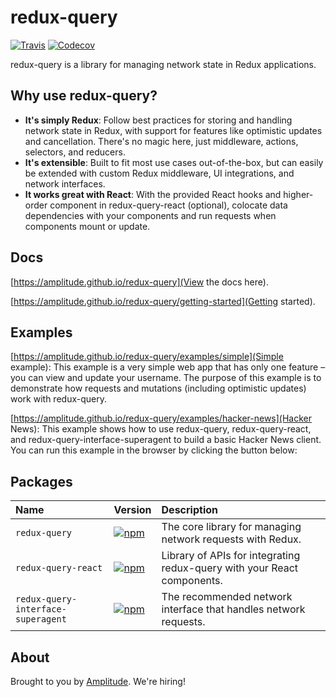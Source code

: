 # redux-query

[![Travis](https://img.shields.io/travis/amplitude/redux-query.svg?style=flat-square)](https://travis-ci.org/amplitude/redux-query)
[![Codecov](https://img.shields.io/codecov/c/github/amplitude/redux-query.svg?style=flat-square)](https://codecov.io/gh/amplitude/redux-query)

redux-query is a library for managing network state in Redux applications.

## Why use redux-query?

- **It's simply Redux**: Follow best practices for storing and handling network state in Redux, with support for features like optimistic updates and cancellation. There's no magic here, just middleware, actions, selectors, and reducers.
- **It's extensible**: Built to fit most use cases out-of-the-box, but can easily be extended with custom Redux middleware, UI integrations, and network interfaces.
- **It works great with React**: With the provided React hooks and higher-order component in redux-query-react (optional), colocate data dependencies with your components and run requests when components mount or update.

## Docs

[https://amplitude.github.io/redux-query](View the docs here).

[https://amplitude.github.io/redux-query/getting-started](Getting started).

## Examples

[https://amplitude.github.io/redux-query/examples/simple](Simple example): This example is a very simple web app that has only one feature – you can view and update your username. The purpose of this example is to demonstrate how requests and mutations (including optimistic updates) work with redux-query.

[https://amplitude.github.io/redux-query/examples/hacker-news](Hacker News): This example shows how to use redux-query, redux-query-react, and redux-query-interface-superagent to build a basic Hacker News client. You can run this example in the browser by clicking the button below:

## Packages

| Name                               | Version                                                                                                                                                       | Description                                                             |
| :--------------------------------- | :------------------------------------------------------------------------------------------------------------------------------------------------------------ | :---------------------------------------------------------------------- |
| `redux-query`                      | [![npm](https://img.shields.io/npm/v/redux-query.svg?style=flat-square)](https://www.npmjs.com/package/redux-query)                                           | The core library for managing network requests with Redux.              |
| `redux-query-react`                | [![npm](https://img.shields.io/npm/v/redux-query-react.svg?style=flat-square)](https://www.npmjs.com/package/redux-query-react)                               | Library of APIs for integrating redux-query with your React components. |
| `redux-query-interface-superagent` | [![npm](https://img.shields.io/npm/v/redux-query-interface-superagent.svg?style=flat-square)](https://www.npmjs.com/package/redux-query-interface-superagent) | The recommended network interface that handles network requests.        |

## About

Brought to you by [Amplitude](https://amplitude.com/engineering). We're hiring!
